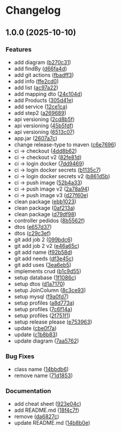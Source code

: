 # Changelog

## 1.0.0 (2025-10-10)


### Features

* add diagram ([b270c31](https://github.com/Wemilli/study-api/commit/b270c31140fccc96f85608f7abf5d86c6c3dc7fe))
* add findBy ([d66fa4d](https://github.com/Wemilli/study-api/commit/d66fa4d8d0c1e185f778ef67e2fb466a40ca2298))
* add git actions ([fbadff3](https://github.com/Wemilli/study-api/commit/fbadff32d31e48739272a4a1d889b083e3e0e40b))
* add info ([ffe2cd0](https://github.com/Wemilli/study-api/commit/ffe2cd03a48b0a7df96947802aef673a7d000c5e))
* add list ([ac97a22](https://github.com/Wemilli/study-api/commit/ac97a2239d74329d3a0bd38a1f9db76546bc03b5))
* add mapping dto ([24c104d](https://github.com/Wemilli/study-api/commit/24c104dccfd048e3314e405b7bc148091fe8acfa))
* add Products ([305d41e](https://github.com/Wemilli/study-api/commit/305d41e0f2bcde0e63d4a0fe8c7eb19e6dc4c403))
* add service ([12ce1ca](https://github.com/Wemilli/study-api/commit/12ce1ca866d934f82fbfe089a98d2f50607202ed))
* add step2 ([a269689](https://github.com/Wemilli/study-api/commit/a2696890286e6ddf3be8f2d06f8db4b1404163b0))
* api versioning ([2cd8b5f](https://github.com/Wemilli/study-api/commit/2cd8b5fddf18c0a30d397c68a08f37b7965411cd))
* api versioning ([45b5fdf](https://github.com/Wemilli/study-api/commit/45b5fdf66b5cc584b2f436bbf60a1ab276115f6d))
* api versioning ([6513c07](https://github.com/Wemilli/study-api/commit/6513c0798560a700666a84584482c8022ec7f92d))
* app.jar ([2607a7c](https://github.com/Wemilli/study-api/commit/2607a7c7dad7a2d1013d9693e085b6e20712f0a8))
* change release-type to maven ([c6e7696](https://github.com/Wemilli/study-api/commit/c6e769614d8e0c9fa07bf725ecf5e6d6f2fc34c1))
* ci -&gt; checkout ([4dd8b62](https://github.com/Wemilli/study-api/commit/4dd8b62275da383e226c6e3c6c53efb26a423a84))
* ci -&gt; checkout v2 ([82fe81d](https://github.com/Wemilli/study-api/commit/82fe81d76fcf9a2c256cf166f08037122b6b4226))
* ci -&gt; login docker ([7dd9469](https://github.com/Wemilli/study-api/commit/7dd9469ed3bda39c2901162e2698ee68c3a45e5c))
* ci -&gt; login docker secrets ([b1135c7](https://github.com/Wemilli/study-api/commit/b1135c73a31699befadf9541e9111fb2d77e8d20))
* ci -&gt; login docker secrets v2 ([b861d5b](https://github.com/Wemilli/study-api/commit/b861d5b8bbcc1bb2f3315d999ef7881134ede708))
* ci -&gt; push image ([52b4a33](https://github.com/Wemilli/study-api/commit/52b4a33543cb5555061e0934becdf483bedcecf9))
* ci -&gt; push image v2 ([2a78a94](https://github.com/Wemilli/study-api/commit/2a78a9445475fbce691a6bd6da554cc1c4c29e88))
* ci -&gt; push image v3 ([d27f60e](https://github.com/Wemilli/study-api/commit/d27f60e572bca6ae64019d13130ebaaf29f32efb))
* clean package ([ebb1023](https://github.com/Wemilli/study-api/commit/ebb102340087027f1616833549a2a5d07c53a445))
* clean package ([0af213a](https://github.com/Wemilli/study-api/commit/0af213a2eb8fed4aeb3249d8fa45db2e39f8ec64))
* clean package ([d79df98](https://github.com/Wemilli/study-api/commit/d79df983c73fee017d89e4b65c2f66f4ed148e4f))
* controller pedidos ([8b5562f](https://github.com/Wemilli/study-api/commit/8b5562fdd8206596318817294ed037013abf284b))
* dtos ([e657d37](https://github.com/Wemilli/study-api/commit/e657d37383aac4bfa9468e79fb87ae4234028348))
* dtos ([c29c3ef](https://github.com/Wemilli/study-api/commit/c29c3efa33844836553d932c6ef6c49a06398e71))
* git add job 2 ([099bdc6](https://github.com/Wemilli/study-api/commit/099bdc6eebcfc93a4de2d18241b6f8c2f8f0afe1))
* git add job 2 v2 ([e46a65c](https://github.com/Wemilli/study-api/commit/e46a65ce7cf666acf57aa6adcb21b61c251a853f))
* git add name ([f92b58d](https://github.com/Wemilli/study-api/commit/f92b58d54f8ccb33f9766969833e396d8e3d2e18))
* git add needs ([df3e45c](https://github.com/Wemilli/study-api/commit/df3e45c02b1b1d2ba179c219bfbcf01f11318f2e))
* git add uses ([3ea6eb5](https://github.com/Wemilli/study-api/commit/3ea6eb56803c9ff7111aea49d7ebac3c15160e2e))
* implements crud ([b1c9d55](https://github.com/Wemilli/study-api/commit/b1c9d55c4b78163103d4b20d941862e6e6db03c8))
* setup database ([1f1086c](https://github.com/Wemilli/study-api/commit/1f1086cdc37e9a6507fc2d5930f3841b390d6d2a))
* setup dtos ([d1a7170](https://github.com/Wemilli/study-api/commit/d1a717017231ecc466c9ef19948026eded9d2c13))
* setup JoinColumn ([8c3ce93](https://github.com/Wemilli/study-api/commit/8c3ce93c8201372b7b8ff3117ee12eebb9ca78bf))
* setup mysql ([f9a0fd7](https://github.com/Wemilli/study-api/commit/f9a0fd7fecc82db45de1b43b875f732071061740))
* setup profiles ([a8d773a](https://github.com/Wemilli/study-api/commit/a8d773a107ed094626d7df5b0ec8b21208dc2596))
* setup profiles ([7c6f14a](https://github.com/Wemilli/study-api/commit/7c6f14a123237885c14892ae5417d0847e2c3acc))
* setup profiles ([2f751f1](https://github.com/Wemilli/study-api/commit/2f751f181519fc0a4d899d9040373c5e22ec9dc3))
* setup release please ([e753963](https://github.com/Wemilli/study-api/commit/e7539631615cf8f503380a57b8f4e68a1ef87ad0))
* update ([cbe0f7a](https://github.com/Wemilli/study-api/commit/cbe0f7a59c67f1a4881b19559aa22b1897a31e4e))
* update ([c1b8b83](https://github.com/Wemilli/study-api/commit/c1b8b835941146ef490514fbbd977d1757c5272d))
* update diagram ([7aa5762](https://github.com/Wemilli/study-api/commit/7aa5762e02806a68a450d5ec668e82fa16e82c39))


### Bug Fixes

* class name ([14bbdb6](https://github.com/Wemilli/study-api/commit/14bbdb64cf253a2a2cf7ec10998d59b4c2208f5e))
* remove name ([71d1853](https://github.com/Wemilli/study-api/commit/71d18539116b8de20c3c8478dea33cc79271a768))


### Documentation

* add cheat sheet ([923e04c](https://github.com/Wemilli/study-api/commit/923e04c61ad07572c436dbf43c469f027beaf10b))
* add README.md ([18f4c7f](https://github.com/Wemilli/study-api/commit/18f4c7fcb05b7726c52230dc1b7bf1d1fa35df6c))
* remove ([da6827c](https://github.com/Wemilli/study-api/commit/da6827c5af63d6ff6a693a67c1ffe9d3f5b1add1))
* update README.md ([14b8b0e](https://github.com/Wemilli/study-api/commit/14b8b0ef9234a9e87f620ec26d5c2b5f8c278213))

